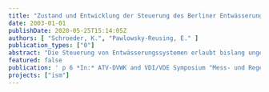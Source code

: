 ```yaml
---
title: "Zustand und Entwicklung der Steuerung des Berliner Entwässerungssystems"
date: 2003-01-01
publishDate: 2020-05-25T15:14:05Z
authors: [ "Schroeder, K.", "Pawlowsky-Reusing, E." ]
publication_types: ["0"]
abstract: "Die Steuerung von Entwässerungssystemen erlaubt bislang ungenutzte Kapazitäten, sowohl zur Speicherung, wie auch zur Reinigung von Abwasser, zu  aktivieren. Die historisch gewachsene Struktur der Berliner Mischkanalisation mit ihren oben aufgeführten Eigenschaften erlaubt per se eine gezielte Bewirtschaftung der Teilentwässerungssysteme. Im Zuge von Sanierungsarbeiten wurden mittels lokaler Steuerungsorgane bereits zusätzliche Speicherreserven  in den Kanalnetzen erschlossen. Um die Effizienz des Systems weiter zu erhöhen, wird im Rahmen des Projektes „Integrated Sewage Management“ das Potenzial einer Verbundsteuerung von Kanalnetzen, Pumpwerken und Kläranlagen untersucht. Erste Ergebnisse bezüglich möglicher Effekte einer globalen Steuerung von vernetzten Systemkomponenten werden für Ende 2003 erwartet, wenn anhand des entwickelten Modells verschiedene, realisierbare Steuerungsstrategien simuliert und auf ihre Auswirkungen hin getestet und evaluiert werden. Bezüglich der Umsetzung von geplanten Strategien und der Entwicklung von ersten Applikationen für den Betrieb des Abwassersystems wird an dieser Stelle auf [Mannel, 2003] verwiesen."
featured: false
publication: ' p 6 *In:* ATV-DVWK and VDI/VDE Symposium "Mess- und Regelungstechnik in abwassertechnischen Anlagen". Wuppertal, Germany. 25. - 26.11.2003'
projects: ["ism"]
---
```


